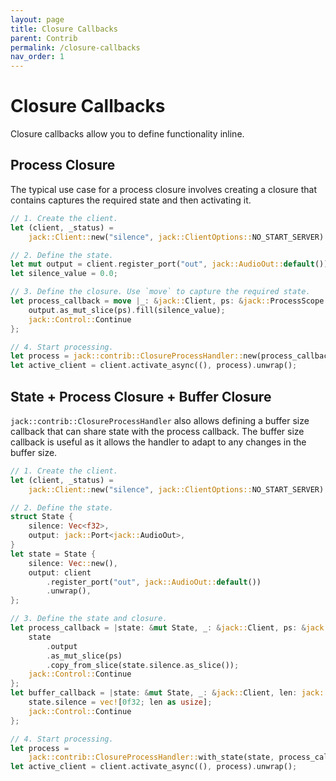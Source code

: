```yaml
---
layout: page
title: Closure Callbacks
parent: Contrib
permalink: /closure-callbacks
nav_order: 1
---
```


# Closure Callbacks

Closure callbacks allow you to define functionality inline.

## Process Closure

The typical use case for a process closure involves creating a closure that
contains captures the required state and then activating it.

```rust
// 1. Create the client.
let (client, _status) =
    jack::Client::new("silence", jack::ClientOptions::NO_START_SERVER).unwrap();

// 2. Define the state.
let mut output = client.register_port("out", jack::AudioOut::default());
let silence_value = 0.0;

// 3. Define the closure. Use `move` to capture the required state.
let process_callback = move |_: &jack::Client, ps: &jack::ProcessScope| -> jack::Control {
    output.as_mut_slice(ps).fill(silence_value);
    jack::Control::Continue
};

// 4. Start processing.
let process = jack::contrib::ClosureProcessHandler::new(process_callback);
let active_client = client.activate_async((), process).unwrap();
```

## State + Process Closure + Buffer Closure

`jack::contrib::ClosureProcessHandler` also allows defining a buffer size
callback that can share state with the process callback. The buffer size
callback is useful as it allows the handler to adapt to any changes in the
buffer size.

```rust
// 1. Create the client.
let (client, _status) =
    jack::Client::new("silence", jack::ClientOptions::NO_START_SERVER).unwrap();

// 2. Define the state.
struct State {
    silence: Vec<f32>,
    output: jack::Port<jack::AudioOut>,
}
let state = State {
    silence: Vec::new(),
    output: client
        .register_port("out", jack::AudioOut::default())
        .unwrap(),
};

// 3. Define the state and closure.
let process_callback = |state: &mut State, _: &jack::Client, ps: &jack::ProcessScope| {
    state
        .output
        .as_mut_slice(ps)
        .copy_from_slice(state.silence.as_slice());
    jack::Control::Continue
};
let buffer_callback = |state: &mut State, _: &jack::Client, len: jack::Frames| {
    state.silence = vec![0f32; len as usize];
    jack::Control::Continue
};

// 4. Start processing.
let process =
    jack::contrib::ClosureProcessHandler::with_state(state, process_callback, buffer_callback);
let active_client = client.activate_async((), process).unwrap();
```
